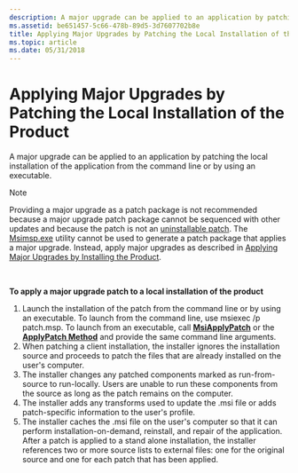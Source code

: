 ```yaml
---
description: A major upgrade can be applied to an application by patching the local installation of the application from the command line or by using an executable.
ms.assetid: be651457-5c66-478b-89d5-3d7607702b8e
title: Applying Major Upgrades by Patching the Local Installation of the Product
ms.topic: article
ms.date: 05/31/2018
---
```


# Applying Major Upgrades by Patching the Local Installation of the Product

A major upgrade can be applied to an application by patching the local installation of the application from the command line or by using an executable.

> [!Note]  
> Providing a major upgrade as a patch package is not recommended because a major upgrade patch package cannot be sequenced with other updates and because the patch is not an [uninstallable patch](uninstallable-patches.md). The [Msimsp.exe](msimsp-exe.md) utility cannot be used to generate a patch package that applies a major upgrade. Instead, apply major upgrades as described in [Applying Major Upgrades by Installing the Product](applying-major-upgrades-by-installing-the-product.md).

 

**To apply a major upgrade patch to a local installation of the product**

1.  Launch the installation of the patch from the command line or by using an executable. To launch from the command line, use msiexec /p patch.msp. To launch from an executable, call [**MsiApplyPatch**](/windows/desktop/api/Msi/nf-msi-msiapplypatcha) or the [**ApplyPatch Method**](installer-applypatch.md) and provide the same command line arguments.
2.  When patching a client installation, the installer ignores the installation source and proceeds to patch the files that are already installed on the user's computer.
3.  The installer changes any patched components marked as run-from-source to run-locally. Users are unable to run these components from the source as long as the patch remains on the computer.
4.  The installer adds any transforms used to update the .msi file or adds patch-specific information to the user's profile.
5.  The installer caches the .msi file on the user's computer so that it can perform installation-on-demand, reinstall, and repair of the application. After a patch is applied to a stand alone installation, the installer references two or more source lists to external files: one for the original source and one for each patch that has been applied.

 

 



